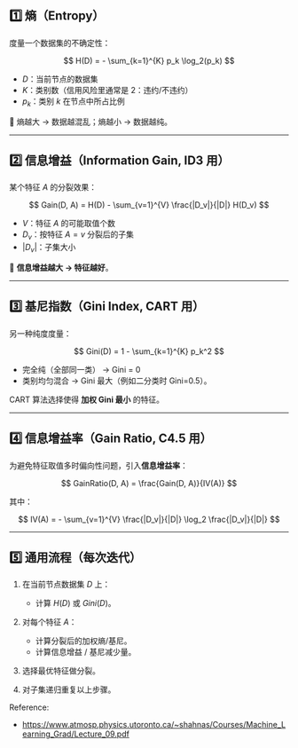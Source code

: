 ## 1️⃣ 熵（Entropy）

度量一个数据集的不确定性：

$$
H(D) = - \sum_{k=1}^{K} p_k \log_2(p_k)
$$

* $D$：当前节点的数据集
* $K$：类别数（信用风险里通常是 2：违约/不违约）
* $p_k$：类别 $k$ 在节点中所占比例

📌 熵越大 → 数据越混乱；熵越小 → 数据越纯。

---

## 2️⃣ 信息增益（Information Gain, ID3 用）

某个特征 $A$ 的分裂效果：

$$
Gain(D, A) = H(D) - \sum_{v=1}^{V} \frac{|D_v|}{|D|} H(D_v)
$$

* $V$：特征 $A$ 的可能取值个数
* $D_v$：按特征 $A=v$ 分裂后的子集
* $|D_v|$：子集大小

📌 **信息增益越大 → 特征越好**。

---

## 3️⃣ 基尼指数（Gini Index, CART 用）

另一种纯度度量：

$$
Gini(D) = 1 - \sum_{k=1}^{K} p_k^2
$$

* 完全纯（全部同一类） → Gini = 0
* 类别均匀混合 → Gini 最大（例如二分类时 Gini=0.5）。

CART 算法选择使得 **加权 Gini 最小** 的特征。

---

## 4️⃣ 信息增益率（Gain Ratio, C4.5 用）

为避免特征取值多时偏向性问题，引入**信息增益率**：

$$
GainRatio(D, A) = \frac{Gain(D, A)}{IV(A)}
$$

其中：

$$
IV(A) = - \sum_{v=1}^{V} \frac{|D_v|}{|D|} \log_2 \frac{|D_v|}{|D|}
$$

---

## 5️⃣ 通用流程（每次迭代）

1. 在当前节点数据集 $D$ 上：

   * 计算 $H(D)$ 或 $Gini(D)$。
2. 对每个特征 $A$：

   * 计算分裂后的加权熵/基尼。
   * 计算信息增益 / 基尼减少量。
3. 选择最优特征做分裂。
4. 对子集递归重复以上步骤。

Reference:

* https://www.atmosp.physics.utoronto.ca/~shahnas/Courses/Machine_Learning_Grad/Lecture_09.pdf 
